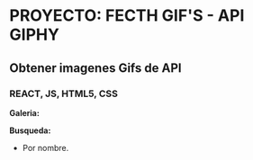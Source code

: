 # PROYECTO: FECTH GIF'S - API GIPHY 

## __Obtener imagenes Gifs de API__

### REACT, JS, HTML5, CSS

__Galeria:__

__Busqueda:__

* Por nombre.